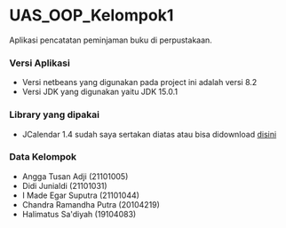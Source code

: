 # UAS_OOP_Kelompok1
Aplikasi pencatatan peminjaman buku di perpustakaan.

### Versi Aplikasi
- Versi netbeans yang digunakan pada project ini adalah versi 8.2
- Versi JDK yang digunakan yaitu JDK 15.0.1

### Library yang dipakai
- JCalendar 1.4 sudah saya sertakan diatas atau bisa didownload [disini](http://www.java2s.com/Code/Jar/j/Downloadjcalendar14jar.htm "JCalendar")

### Data Kelompok
- Angga Tusan Adji (21101005)
- Didi Junialdi (21101031)
- I Made Egar Suputra (21101044)
- Chandra Ramandha Putra (20104219)
- Halimatus Sa'diyah (19104083)
